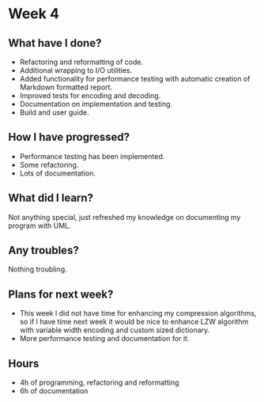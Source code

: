 # Week 4

## What have I done?
* Refactoring and reformatting of code.
* Additional wrapping to I/O utilities.
* Added functionality for performance testing with automatic creation of Markdown formatted report.
* Improved tests for encoding and decoding.
* Documentation on implementation and testing.
* Build and user guide.

## How I have progressed?
* Performance testing has been implemented.
* Some refactoring.
* Lots of documentation.

## What did I learn?
Not anything special, just refreshed my knowledge on documenting my program with UML.

## Any troubles?
Nothing troubling.

## Plans for next week?
* This week I did not have time for enhancing my compression algorithms, so if I have time next week it would be nice to enhance LZW algorithm with variable width encoding and custom sized dictionary.
* More performance testing and documentation for it.

## Hours
* 4h of programming, refactoring and reformatting
* 6h of documentation